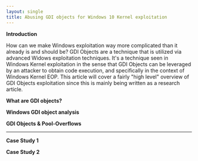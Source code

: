 ```yaml
---
layout: single
title: Abusing GDI objects for Windows 10 Kernel exploitation
---
```


**Introduction**

How can we make Windows exploitation way more complicated than it already is and should be? GDI Objects are a technique that is utilized via advanced Widows exploitation techniques. It's a technique seen in Windows Kernel exploitation in the sense that GDI Objects can be leveraged by an attacker to obtain code execution, and specifically in the context of Windows Kernel EOP. This article will cover a fairly "high level" overview of GDI Objects exploitation since this is mainly being written as a research article.

**What are GDI objects?**

**Windows GDI object analysis**

**GDI Objects & Pool-Overflows**

****

**Case Study 1**

**Case Study 2**
